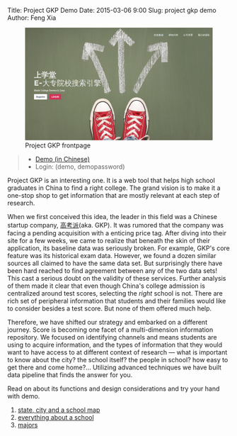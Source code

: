 Title: Project GKP Demo
Date: 2015-03-06 9:00
Slug: project gkp demo
Author: Feng Xia


<figure class="s12 center">
    <img src="images/demo_gkp.png"/>
    <figcaption>Project GKP frontpage</figcaption>
</figure>

> * [Demo (in Chinese)][2]
> * Login: (demo, demopassword)


Project GKP is an interesting one.  It is a web tool that helps high
school graduates in China to find a right college.  The grand vision
is to make it a one-stop shop to get information that are mostly
relevant at each step of research.

When we first conceived this idea, the leader in this field was a
Chinese startup company, [高考派][3](aka. GKP). It was rumored that
the company was facing a pending acquisition with a enticing price
tag. After diving into their site for a few weeks, we came to realize
that beneath the skin of their application, its baseline data was
seriously broken. For example, GKP's core feature was its historical
exam data. However, we found a dozen similar sources all claimed to
have the same data set. But surprisingly there have been hard reached
to find agreement between any of the two data sets! This cast a
serious doubt on the validity of these services. Further analysis of
them made it clear that even though China's college admission is
centralized around test scores, selecting the _right_ school is
not. There are rich set of peripheral information that students and
their families would like to consider besides a test score. But none
of them offered much help.

Therefore, we have shifted our strategy and embarked on a different
journey. Score is becoming one facet of a multi-dimension information
repository.  We focused on identifying channels and means students are
using to acquire information, and the types of information that they
would want to have access to at different context of research &mdash;
what is important to know about the city? the school itself? the
people in school?  how easy to get there and come home?... Utilizing
advanced techniques we have built data pipeline that finds the answer
for you.


Read on about its functions and design considerations and try your
hand with demo.

1. [state, city and a school map][1]
2. [everything about a school][4]
3. [majors][5]

[1]: {filename}/workspace/gkp/introduction.md
[2]: http://fengxia.co:8001/gaokao/
[3]: http://www.gaokaopi.com/
[4]: {filename}/workspace/gkp/schools.md
[5]: {filename}/workspace/gkp/majors.md
